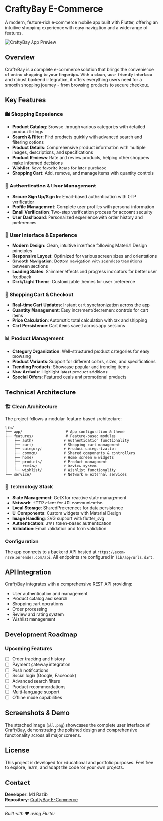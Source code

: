 # CraftyBay E-Commerce

A modern, feature‑rich e‑commerce mobile app built with Flutter, offering an intuitive shopping experience with easy navigation and a wide range of features.

![CraftyBay App Preview](all.png)

## Overview

CraftyBay is a complete e-commerce solution that brings the convenience of online shopping to your fingertips. With a clean, user-friendly interface and robust backend integration, it offers everything users need for a smooth shopping journey - from browsing products to secure checkout.

## Key Features

### 🛍️ **Shopping Experience**
- **Product Catalog**: Browse through various categories with detailed product listings
- **Search & Filter**: Find products quickly with advanced search and filtering options
- **Product Details**: Comprehensive product information with multiple images, descriptions, and specifications
- **Product Reviews**: Rate and review products, helping other shoppers make informed decisions
- **Wishlist**: Save favorite items for later purchase
- **Shopping Cart**: Add, remove, and manage items with quantity controls

### 🔐 **Authentication & User Management**
- **Secure Sign Up/Sign In**: Email-based authentication with OTP verification
- **Profile Management**: Complete user profiles with personal information
- **Email Verification**: Two-step verification process for account security
- **User Dashboard**: Personalized experience with order history and preferences

### 📱 **User Interface & Experience**
- **Modern Design**: Clean, intuitive interface following Material Design principles
- **Responsive Layout**: Optimized for various screen sizes and orientations
- **Smooth Navigation**: Bottom navigation with seamless transitions between sections
- **Loading States**: Shimmer effects and progress indicators for better user feedback
- **Dark/Light Theme**: Customizable themes for user preference

### 🛒 **Shopping Cart & Checkout**
- **Real-time Cart Updates**: Instant cart synchronization across the app
- **Quantity Management**: Easy increment/decrement controls for cart items
- **Price Calculation**: Automatic total calculation with tax and shipping
- **Cart Persistence**: Cart items saved across app sessions

### 📊 **Product Management**
- **Category Organization**: Well-structured product categories for easy browsing
- **Product Variants**: Support for different colors, sizes, and specifications
- **Trending Products**: Showcase popular and trending items
- **New Arrivals**: Highlight latest product additions
- **Special Offers**: Featured deals and promotional products

## Technical Architecture

### 🏗️ **Clean Architecture**
The project follows a modular, feature-based architecture:

```
lib/
├── app/                    # App configuration & theme
├── features/               # Feature-based modules
│   ├── auth/              # Authentication functionality
│   ├── cart/              # Shopping cart management
│   ├── category/          # Product categorization
│   ├── common/            # Shared components & controllers
│   ├── home/              # Home screen & widgets
│   ├── products/          # Product management
│   ├── review/            # Review system
│   └── wishlist/          # Wishlist functionality
└── service/               # Network & external services
```

### 🔧 **Technology Stack**
- **State Management**: GetX for reactive state management
- **Network**: HTTP client for API communication
- **Local Storage**: SharedPreferences for data persistence
- **UI Components**: Custom widgets with Material Design
- **Image Handling**: SVG support with flutter_svg
- **Authentication**: JWT token-based authentication
- **Validation**: Email validation and form validation



### Configuration

The app connects to a backend API hosted at `https://ecom-rs8e.onrender.com/api`. All endpoints are configured in `lib/app/urls.dart`.

## API Integration

CraftyBay integrates with a comprehensive REST API providing:
- User authentication and management
- Product catalog and search
- Shopping cart operations
- Order processing
- Review and rating system
- Wishlist management



## Development Roadmap

### Upcoming Features
- [ ] Order tracking and history
- [ ] Payment gateway integration
- [ ] Push notifications
- [ ] Social login (Google, Facebook)
- [ ] Advanced search filters
- [ ] Product recommendations
- [ ] Multi-language support
- [ ] Offline mode capabilities

## Screenshots & Demo

The attached image (`all.png`) showcases the complete user interface of CraftyBay, demonstrating the polished design and comprehensive functionality across all major screens.

## License

This project is developed for educational and portfolio purposes. Feel free to explore, learn, and adapt the code for your own projects.

## Contact

**Developer**: Md Razib  
**Repository**: [CraftyBay E-Commerce](https://github.com/the-razib/crafty_bay_ecommerce)

---

*Built with ❤️ using Flutter*
